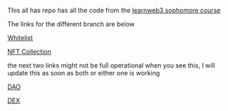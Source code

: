 This all has repo has all the code from the [learnweb3 sophomore course](https://learnweb3.io/courses/c1d7081b-63a9-4c6e-b35c-9fcbbad418b2)

The links for the different branch are below

[Whitelist](https://whitelistapp.netlify.app/)

[NFT Collection](https://nft-collection-app.netlify.app/)

the next two links might not be full operational when you see this, I will update this as soon as both or either one is working

[DAO](https://dao-lw3.netlify.app/)

[DEX](https://dex-lw3.netlify.app/)
